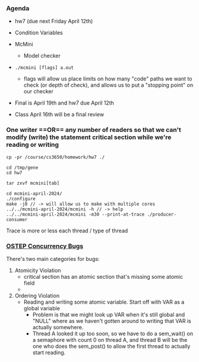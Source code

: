 ### Agenda
- hw7 (due next Friday April 12th)
-  Condition Variables
- McMini
	- Model checker
- `./mcmini [flags] a.out`
	- flags will allow us place limits on how many "code" paths we want to check (or depth of check), and allows us to put a "stopping point" on our checker

- Final is April 19th and hw7 due April 12th
- Class April 16th will be a final review

### One writer ==OR== any number of readers so that we can't modify (write) the statement critical section while we're reading or writing

```
cp -pr /course/cs3650/homework/hw7 ./

cd /tmp/gene
cd hw7

tar zxvf mcmini[tab]

cd mcmini-april-2024/
./configure
make -j8 // -> will allow us to make with multiple cores
../../mcmini-april-2024/mcmini -h // -> help
../../mcmini-april-2024/mcmini -m30 --print-at-trace ./producer-consumer
```

Trace is more or less each thread / type of thread

### [OSTEP Concurrency Bugs](https://pages.cs.wisc.edu/~remzi/OSTEP/threads-bugs.pdf)

There's two main categories for bugs:
1. Atomicity Violation
	- critical section has an atomic section that's missing some atomic field
	- 
2. Ordering Violation
	- Reading and writing some atomic variable. Start off with VAR as a global variable
		- Problem is that we might look up VAR when it's still global and "NULL" where as we haven't gotten around to writing that VAR is actually somewhere.
		- Thread A looked it up too soon, so we have to do a sem_wait() on a semaphore with count 0 on thread A, and thread B will be the one who does the sem_post() to allow the first thread to actually start reading. 

